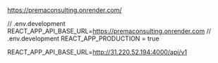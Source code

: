 https://premaconsulting.onrender.com/

// .env.development
REACT_APP_API_BASE_URL=https://premaconsulting.onrender.com
// .env.development
REACT_APP_PRODUCTION = true

REACT_APP_API_BASE_URL=http://31.220.52.194:4000/api/v1
